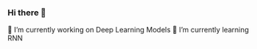 ### Hi there 👋


🔭 I’m currently working on Deep Learning Models
🌱 I’m currently learning RNN

<!--
**shariq101/shariq101** is a ✨ _special_ ✨ repository because its `README.md` (this file) appears on your GitHub profile.

Here are some ideas to get you started:



-->
